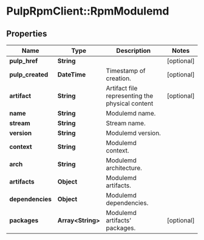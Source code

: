 # PulpRpmClient::RpmModulemd

## Properties
Name | Type | Description | Notes
------------ | ------------- | ------------- | -------------
**pulp_href** | **String** |  | [optional] 
**pulp_created** | **DateTime** | Timestamp of creation. | [optional] 
**artifact** | **String** | Artifact file representing the physical content | [optional] 
**name** | **String** | Modulemd name. | 
**stream** | **String** | Stream name. | 
**version** | **String** | Modulemd version. | 
**context** | **String** | Modulemd context. | 
**arch** | **String** | Modulemd architecture. | 
**artifacts** | **Object** | Modulemd artifacts. | 
**dependencies** | **Object** | Modulemd dependencies. | 
**packages** | **Array&lt;String&gt;** | Modulemd artifacts&#39; packages. | [optional] 



